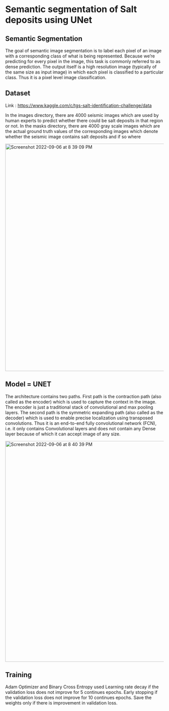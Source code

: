 # Semantic segmentation of Salt deposits using UNet

## Semantic Segmentation
The goal of semantic image segmentation is to label each pixel of an image with a corresponding class of what is being represented. Because we’re predicting for every pixel in the image, this task is commonly referred to as dense prediction.
The output itself is a high resolution image (typically of the same size as input image) in which each pixel is classified to a particular class. Thus it is a pixel level image classification.

## Dataset
Link : https://www.kaggle.com/c/tgs-salt-identification-challenge/data

In the images directory, there are 4000 seismic images which are used by human experts to predict whether there could be salt deposits in that region or not.
In the masks directory, there are 4000 gray scale images which are the actual ground truth values of the corresponding images which denote whether the seismic image contains salt deposits and if so where


<img width="722" alt="Screenshot 2022-09-06 at 8 39 09 PM" src="https://user-images.githubusercontent.com/54216044/188670863-f6700c43-5bc3-420a-af4e-d62bbc45e7b6.png">

## Model = UNET
 The architecture contains two paths. First path is the contraction path (also called as the encoder) which is used to capture the context in the image. The encoder is just a traditional stack of convolutional and max pooling layers. The second path is the symmetric expanding path (also called as the decoder) which is used to enable precise localization using transposed convolutions. Thus it is an end-to-end fully convolutional network (FCN), i.e. it only contains Convolutional layers and does not contain any Dense layer because of which it can accept image of any size.
 
 <img width="701" alt="Screenshot 2022-09-06 at 8 40 39 PM" src="https://user-images.githubusercontent.com/54216044/188671165-0f5a46be-605c-47d9-8eb1-8d531fd8cc97.png">

## Training 
Adam Optimizer and Binary Cross Entropy used
Learning rate decay if the validation loss does not improve for 5 continues epochs.
Early stopping if the validation loss does not improve for 10 continues epochs.
Save the weights only if there is improvement in validation loss.
